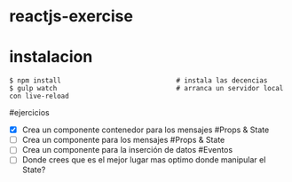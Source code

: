 # reactjs-exercise

# instalacion
```
$ npm install                             # instala las decencias
$ gulp watch                              # arranca un servidor local con live-reload
```

#ejercicios
- [x] Crea un componente contenedor para los mensajes                          #Props & State
- [ ] Crea un componente para los mensajes                                     #Props & State
- [ ] Crea un componente para la inserción de datos                            #Eventos
- [ ] Donde crees que es el mejor lugar mas optimo donde manipular el State?
